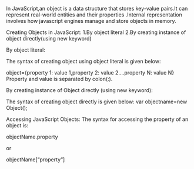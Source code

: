 In JavaScript,an object is a data structure that stores key-value pairs.It can represent real-world entities and their properties .Internal representation involves how javascript engines manage and store objects in memory.


Creating Objects in JavaScript:
 1.By object literal
 2.By creating instance of object directly(using new keyword)

 By object literal:

The syntax of creating object using object literal is given below:

 object={property 1: value 1,property 2: value 2....property N: value N}
Property and value is separated by colon(:).

By creating instance of Object directly (using new keyword):

The syntax of creating object directly is given below:
var objectname=new Object();

Accessing JavaScript Objects:
The syntax for accessing the property of an object is:

objectName.property

or

objectName[“property”]